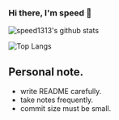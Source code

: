### Hi there, I'm speed 👋


![speed1313's github stats](https://github-readme-stats.vercel.app/api?username=speed1313&show_icons=false&theme=material-palenight&count_private=true)

![Top Langs](https://github-readme-stats.vercel.app/api/top-langs/?username=speed1313&hide=php&hide=jupyter%20notebook&langs_count=9&theme=material-palenight&count_private=true)




## Personal note.
- write README carefully.
- take notes frequently. 
- commit size must be small.
